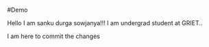 #Demo


Hello I am sanku durga sowjanya!!!
I am undergrad student at GRIET..



I am here to commit the changes